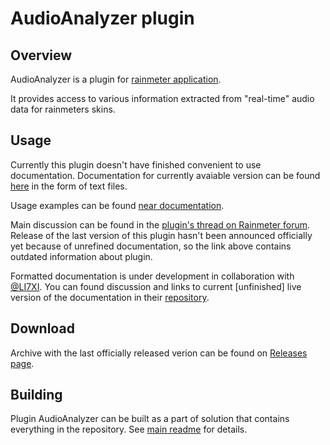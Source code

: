 # AudioAnalyzer plugin

## Overview

AudioAnalyzer is a plugin for [rainmeter application](https://www.rainmeter.net).

It provides access to various information extracted from "real-time" audio data for rainmeters skins.

## Usage

Currently this plugin doesn't have finished convenient to use documentation.
Documentation for currently avaiable version can be found
[here](AudioAnalyzer/documentation/user-documentation/)
in the form of text files.

Usage examples can be found [near documentation](AudioAnalyzer/documentation/user-documentation/example-skins).

Main discussion can be found in the [plugin's thread on Rainmeter forum](https://forum.rainmeter.net/viewtopic.php?f=18&t=29226).
Release of the last version of this plugin hasn't been announced officially yet because of unrefined documentation, so the link above contains outdated information about plugin.

Formatted documentation is under development in collaboration with [@LI7XI](https://github.com/LI7XI).
You can found discussion and links to current \[unfinished] live version of the documentation in their [repository](https://github.com/LI7XI/AudioAnalyzerDocs).

## Download

Archive with the last officially released verion can be found on [Releases page](https://github.com/d-uzlov/Rainmeter-Plugins-by-rxtd/releases/tag/AudioAnalyzer-v1.1.5).

## Building

Plugin AudioAnalyzer can be built as a part of solution that contains everything in the repository.
See [main readme](README.md) for details.
